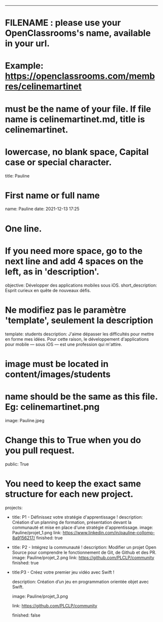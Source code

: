 ---

# FILENAME : please use your OpenClassrooms's name, available in your url.
# Example: https://openclassrooms.com/membres/celinemartinet
# must be the name of your file. If file name is celinemartinet.md, title is celinemartinet.
# lowercase, no blank space, Capital case or special character.
title: Pauline

# First name or full name
name: Pauline
date: 2021-12-13 17:25

# One line.
# If you need more space, go to the next line and add 4 spaces on the left, as in 'description'.
objective: Développer des applications mobiles sous iOS.
short_description: Esprit curieux en quête de nouveaux défis.

# Ne modifiez pas le paramètre 'template', seulement la description
template: students
description: J'aime dépasser les difficultés pour mettre en forme mes idées.
Pour cette raison, le développement d'applications pour mobile — sous iOS — est une profession qui m'attire.
    
# image must be located in content/images/students
# name should be the same as this file. Eg: celinemartinet.png
image: Pauline.jpeg

# Change this to True when you do you pull request.
public: True

# You need to keep the exact same structure for each new project.
projects:
  - title: P1 - Définissez votre stratégie d'apprentissage !
    description: Création d'un planning de formation, présentation devant la communauté et mise en place d'une stratégie d'apprentissage.
    image: Pauline/projet_1.png
    link: https://www.linkedin.com/in/pauline-collomp-8a9156217/
    finished: true

  - title: P2 - Intégrez la communauté !
    description: Modifier un projet Open Source pour comprendre le fonctionnement de Git, de Github et des PR. 
    image: Pauline/projet_2.png
    link: https://github.com/PLCLP/community
    finished: true

  - title:P3 - Créez votre premier jeu vidéo avec Swift !

    description: Création d’un jeu en programmation orientée objet avec Swift.

    image: Pauline/projet_3.png

    link: https://github.com/PLCLP/community

    finished: false

